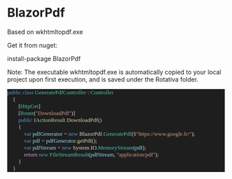 # BlazorPdf

Based on wkhtmltopdf.exe

Get it from nuget:

install-package BlazorPdf

Note: The executable wkhtmltopdf.exe is automatically copied to your local project upon first execution, and is saved under the Rotativa folder.

<pre style="font-family:Consolas;font-size:13px;color:gainsboro;background:#1e1e1e;"><span style="color:#569cd6;">public</span>&nbsp;<span style="color:#569cd6;">class</span>&nbsp;<span style="color:#4ec9b0;">GeneratePdfController</span>&nbsp;:&nbsp;<span style="color:#4ec9b0;">Controller</span>
&nbsp;&nbsp;&nbsp;&nbsp;{
&nbsp;&nbsp;&nbsp;&nbsp;&nbsp;&nbsp;&nbsp;&nbsp;[<span style="color:#4ec9b0;">HttpGet</span>]
&nbsp;&nbsp;&nbsp;&nbsp;&nbsp;&nbsp;&nbsp;&nbsp;[<span style="color:#4ec9b0;">Route</span>(<span style="color:#d69d85;">&quot;DownloadPdf&quot;</span>)]
&nbsp;&nbsp;&nbsp;&nbsp;&nbsp;&nbsp;&nbsp;&nbsp;<span style="color:#569cd6;">public</span>&nbsp;<span style="color:#b8d7a3;">IActionResult</span>&nbsp;<span style="color:#dcdcaa;">DownloadPdf</span>()
&nbsp;&nbsp;&nbsp;&nbsp;&nbsp;&nbsp;&nbsp;&nbsp;{
&nbsp;&nbsp;&nbsp;&nbsp;&nbsp;&nbsp;&nbsp;&nbsp;&nbsp;&nbsp;&nbsp;&nbsp;<span style="color:#569cd6;">var</span>&nbsp;<span style="color:#9cdcfe;">pdfGenerator</span>&nbsp;<span style="color:#b4b4b4;">=</span>&nbsp;<span style="color:#569cd6;">new</span>&nbsp;BlazorPdf<span style="color:#b4b4b4;">.</span><span style="color:#4ec9b0;">GeneratePdf</span>(<span style="color:#d69d85;">$&quot;https://www.google.fr/&quot;</span>);
&nbsp;&nbsp;&nbsp;&nbsp;&nbsp;&nbsp;&nbsp;&nbsp;&nbsp;&nbsp;&nbsp;&nbsp;<span style="color:#569cd6;">var</span>&nbsp;<span style="color:#9cdcfe;">pdf</span>&nbsp;<span style="color:#b4b4b4;">=</span>&nbsp;<span style="color:#9cdcfe;">pdfGenerator</span><span style="color:#b4b4b4;">.</span><span style="color:#dcdcaa;">getPdf</span>();
&nbsp;&nbsp;&nbsp;&nbsp;&nbsp;&nbsp;&nbsp;&nbsp;&nbsp;&nbsp;&nbsp;&nbsp;<span style="color:#569cd6;">var</span>&nbsp;<span style="color:#9cdcfe;">pdfStream</span>&nbsp;<span style="color:#b4b4b4;">=</span>&nbsp;<span style="color:#569cd6;">new</span>&nbsp;System<span style="color:#b4b4b4;">.</span>IO<span style="color:#b4b4b4;">.</span><span style="color:#4ec9b0;">MemoryStream</span>(<span style="color:#9cdcfe;">pdf</span>);
&nbsp;&nbsp;&nbsp;&nbsp;&nbsp;&nbsp;&nbsp;&nbsp;&nbsp;&nbsp;&nbsp;&nbsp;<span style="color:#d8a0df;">return</span>&nbsp;<span style="color:#569cd6;">new</span>&nbsp;<span style="color:#4ec9b0;">FileStreamResult</span>(<span style="color:#9cdcfe;">pdfStream</span>,&nbsp;<span style="color:#d69d85;">&quot;application/pdf&quot;</span>);
&nbsp;&nbsp;&nbsp;&nbsp;&nbsp;&nbsp;&nbsp;&nbsp;}
&nbsp;&nbsp;&nbsp;&nbsp;}</pre>
